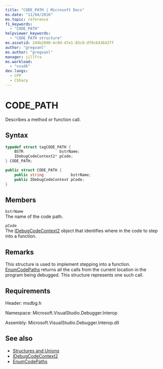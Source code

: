 ```yaml
---
title: "CODE_PATH | Microsoft Docs"
ms.date: "11/04/2016"
ms.topic: reference
f1_keywords:
  - "CODE_PATH"
helpviewer_keywords:
  - "CODE_PATH structure"
ms.assetid: 2d4b2890-4c9d-47e1-83c0-df9c6436427f
author: "gregvanl"
ms.author: "gregvanl"
manager: jillfra
ms.workload:
  - "vssdk"
dev.langs:
  - CPP
  - CSharp
---
```

# CODE_PATH
Describes a method or function call.

## Syntax

```cpp
typedef struct tagCODE_PATH { 
    BSTR                bstrName;
    IDebugCodeContext2* pCode;
} CODE_PATH;
```

```csharp
public struct CODE_PATH {
    public string            bstrName;
    public IDebugCodeContext pCode;
}
```

## Members
`bstrName`\
The name of the code path.

`pCode`\
The [IDebugCodeContext2](../../../extensibility/debugger/reference/idebugcodecontext2.md) object that identifies where in the code to step into a function.

## Remarks
This structure is used to implement stepping into a function. [EnumCodePaths](../../../extensibility/debugger/reference/idebugprogram2-enumcodepaths.md) returns all the calls from the current location in the program being debugged. This structure represents one such call.

## Requirements
Header: msdbg.h

Namespace: Microsoft.VisualStudio.Debugger.Interop

Assembly: Microsoft.VisualStudio.Debugger.Interop.dll

## See also
- [Structures and Unions](../../../extensibility/debugger/reference/structures-and-unions.md)
- [IDebugCodeContext2](../../../extensibility/debugger/reference/idebugcodecontext2.md)
- [EnumCodePaths](../../../extensibility/debugger/reference/idebugprogram2-enumcodepaths.md)
